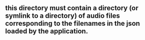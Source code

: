 ## this directory must contain a directory (or symlink to a directory) of audio files corresponding to the filenames in the json loaded by the application.
